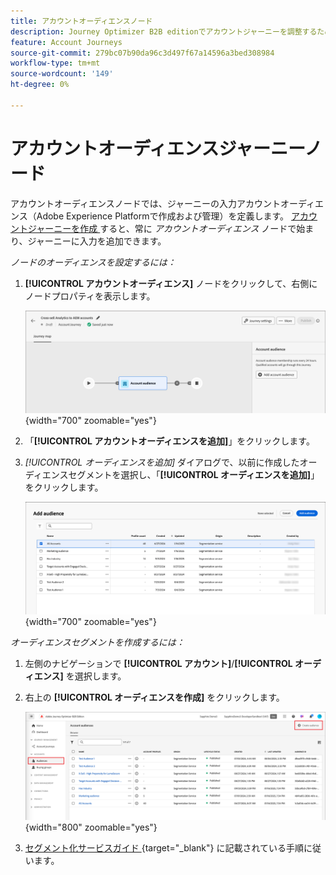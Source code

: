 ```yaml
---
title: アカウントオーディエンスノード
description: Journey Optimizer B2B editionでアカウントジャーニーを調整するために使用できるアカウントオーディエンスノードタイプについて説明します。
feature: Account Journeys
source-git-commit: 279bc07b90da96c3d497f67a14596a3bed308984
workflow-type: tm+mt
source-wordcount: '149'
ht-degree: 0%

---
```


# アカウントオーディエンスジャーニーノード

アカウントオーディエンスノードでは、ジャーニーの入力アカウントオーディエンス（Adobe Experience Platformで作成および管理）を定義します。 [ アカウントジャーニーを作成 ](./journey-overview.md#create-an-account-journey) すると、常に _アカウントオーディエンス_ ノードで始まり、ジャーニーに入力を追加できます。

_ノードのオーディエンスを設定するには：_

1. **[!UICONTROL アカウントオーディエンス]** ノードをクリックして、右側にノードプロパティを表示します。

   ![ アカウントオーディエンスノード ](./assets/account-journey-account-audience-node.png){width="700" zoomable="yes"}

1. 「**[!UICONTROL アカウントオーディエンスを追加]**」をクリックします。

1. _[!UICONTROL オーディエンスを追加]_ ダイアログで、以前に作成したオーディエンスセグメントを選択し、「**[!UICONTROL オーディエンスを追加]**」をクリックします。

   ![ アカウントオーディエンスノード ](./assets/node-audience-add-dialog.png){width="700" zoomable="yes"}

_オーディエンスセグメントを作成するには：_

1. 左側のナビゲーションで **[!UICONTROL アカウント]**/**[!UICONTROL オーディエンス]** を選択します。

1. 右上の **[!UICONTROL オーディエンスを作成]** をクリックします。

   ![ オーディエンスセグメントの作成 ](./assets/audiences-list-create.png){width="800" zoomable="yes"}

1. [ セグメント化サービスガイド ](https://experienceleague.adobe.com/en/docs/experience-platform/segmentation/ui/account-audiences){target="_blank"} に記載されている手順に従います。
